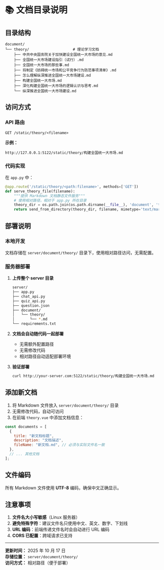 # 📚 文档目录说明

## 目录结构

```
document/
└── theory/                    # 理论学习文档
    ├── 中共中央国务院关于加快建设全国统一大市场的意见.md
    ├── 全国统一大市场建设指引（试行）.md
    ├── 全国统一大市场的那些事.md
    ├── 将制定《妨碍统一市场和公平竞争行为防范事项清单》.md
    ├── 怎么理解纵深推进全国统一大市场建设.md
    ├── 构建全国统一大市场.md
    ├── 深化构建全国统一大市场的逻辑认识与思考.md
    └── 纵深推进全国统一大市场建设.md
```

## 访问方式

### API 路由

```
GET /static/theory/<filename>
```

**示例：**

```
http://127.0.0.1:5122/static/theory/构建全国统一大市场.md
```

### 代码实现

在 `app.py` 中：

```python
@app.route('/static/theory/<path:filename>', methods=['GET'])
def serve_theory_file(filename):
    """提供 Markdown 文档静态文件服务"""
    # 使用相对路径，相对于 app.py 所在目录
    theory_dir = os.path.join(os.path.dirname(__file__), 'document', 'theory')
    return send_from_directory(theory_dir, filename, mimetype='text/markdown; charset=utf-8')
```

## 部署说明

### 本地开发

文档存储在 `server/document/theory/` 目录下，使用相对路径访问，无需配置。

### 服务器部署

1. **上传整个 server 目录**

   ```bash
   server/
   ├── app.py
   ├── chat_api.py
   ├── quiz_api.py
   ├── question.json
   ├── document/
   │   └── theory/
   │       └── *.md
   └── requirements.txt
   ```

2. **文档会自动随代码一起部署**

   - 无需额外配置路径
   - 无需修改代码
   - 相对路径自动适配部署环境

3. **验证部署**
   ```bash
   curl http://your-server.com:5122/static/theory/构建全国统一大市场.md
   ```

## 添加新文档

1. 将 Markdown 文件放入 `server/document/theory/` 目录
2. 无需修改代码，自动可访问
3. 在前端 `theory.vue` 中添加文档信息：

```javascript
const documents = [
  {
    title: "新文档标题",
    description: "文档描述",
    fileName: "新文档.md", // 必须与实际文件名一致
  },
  // ... 其他文档
];
```

## 文件编码

所有 Markdown 文件使用 **UTF-8** 编码，确保中文正确显示。

## 注意事项

1. **文件名大小写敏感**（Linux 服务器）
2. **避免特殊字符**：建议文件名只使用中文、英文、数字、下划线
3. **URL 编码**：前端传递文件名时会自动进行 URL 编码
4. **CORS 已配置**：跨域请求已支持

---

**更新时间：** 2025 年 10 月 17 日  
**存储位置：** `server/document/theory/`  
**访问方式：** 相对路径（便于部署）
